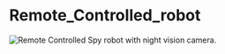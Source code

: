 # Remote_Controlled_robot

![Remote Controlled Spy robot with night vision camera.](https://www.youtube.com/watch?v=a--l8EBel-M)
